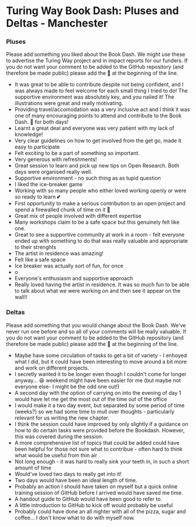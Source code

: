# Turing Way Book Dash: Pluses and Deltas - Manchester

### Pluses

Please add something you liked about the Book Dash. We might use these to advertise the Turing Way project and in impact reports for our funders. If you do not want your comment to be added to the GitHub repository (and therefore be made public) please add the 🤫 at the beginning of the line.



* It was great to be able to contribute despite not being confident, and I was always made to feel welcome for each small thing I tried to do! The supportive environment was absolutely key, and you nailed it! The illustrations were great and really motivating.
* Providing travel/accomodation was a very inclusive act and I think it was one of many encouraging points to attend and contribute to the Book Dash. :100: for both days!
* Learnt a great deal and everyone was very patient with my lack of knowledge!
* Very clear guidelines on how to get involved from the get go, made it easy to participate
* Felt exciting to be a part of something so important.
* Very generous with refreshments!
* Great session to learn and pick up new tips on Open Research. Both days were organised really well.
* Supportive environment - no such thing as as tupid question
* I liked the ice-breaker game
* Working with so many people who either loved working openly or were _so_ ready to learn 💕
* First opportunity to make a serious contribution to an open project and spend a firewalled chunk of time on it :rocket:
* Great mix of people involved with different expertise
* Many workshops claim to be a safe space but this genuinely felt like one.
* Great to see a supportive community at work in a room - felt everyone ended up with something to do that was really valuable and appropriate to their strenghts
* The artist in residence was amazing!
* Felt like a safe space
* Ice breaker was actually sort of fun, for once 
* o
* Everyone's enthusiasm and supportive approach
* Really loved having the artist in residence. It was so much fun to be able to talk about what we were working on and then see it appear on the wall!!

### Deltas

Please add something that you would change about the Book Dash. We've never run one before and so all of your comments will be really valuable. If you do not want your comment to be added to the GitHub repository (and therefore be made public) please add the 🤫 at the beginning of the line.

* Maybe have some circulation of tasks to get a bit of variety - I enhoyed what I did, but it could have been interesting to move around a bit more and work on different projects.
* I secretly wanted it to be longer even though I couldn't come for longer anyway... 😆 weekend might have been easier for me (but maybe not everyone else- I might be the odd one out!)
* A second day with the option of carrying on into the evening of day 1 would have let me get the most out of the time out of the office
* I would make it a two day event, but separated by some period of time (weeks?) so we had some time to mull over thoughts - particularly relevant for us writing the new chapter.
* I think the session could have improved by only slightly if a guidance on how to do certain tasks were provided before the Bookdash. However, this was covered during the session.
* A more comprehensive list of topics that could be added could have been helpful for those not sure what to contribue - often hard to think what would be useful from thin air
* Not long enough - it was hard to really sink your teeth in, in such a short amount of time
* Would've loved two days to really get into it!
* Two days would have been an ideal length of time.
* Probably an action I should have taken on myself but a quick online training session of GitHub before I arrived would have saved me time.
* A handout guide to GitHub would have been good to refer to.
* A little introduction to GitHub to kick off would probably be useful
* Probably could have done an all nighter with all of the pizza, sugar and coffee... I don't know what to do with myself now.
